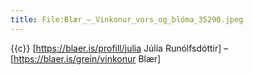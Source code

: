 ```yaml
---
title: File:Blær_–_Vinkonur_vors_og_blóma_35290.jpeg
---
```


{{c}} [https://blaer.is/profill/julia Júlía Runólfsdóttir] – [https://blaer.is/grein/vinkonur Blær]
